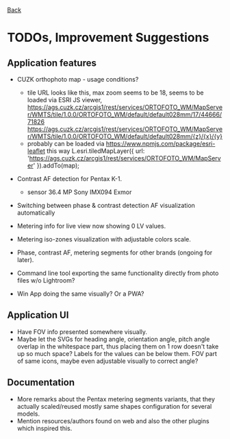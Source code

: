 [Back](../README.md)

# TODOs, Improvement Suggestions

## Application features

- CUZK orthophoto map - usage conditions?
    - tile URL looks like this, max zoom seems to be 18, seems to be loaded via ESRI JS viewer, 
        https://ags.cuzk.cz/arcgis1/rest/services/ORTOFOTO_WM/MapServer/WMTS/tile/1.0.0/ORTOFOTO_WM/default/default028mm/17/44666/71826
        https://ags.cuzk.cz/arcgis1/rest/services/ORTOFOTO_WM/MapServer/WMTS/tile/1.0.0/ORTOFOTO_WM/default/default028mm/{z}/{x}/{y}
    - probably can be loaded via https://www.npmjs.com/package/esri-leaflet this way
        <script src="https://unpkg.com/esri-leaflet@3.0.10/dist/esri-leaflet.js"></script>
        L.esri.tiledMapLayer({
            url: 'https://ags.cuzk.cz/arcgis1/rest/services/ORTOFOTO_WM/MapServer'
        }).addTo(map);
- Contrast AF detection for Pentax K-1.
    - sensor 36.4 MP Sony IMX094 Exmor
- Switching between phase & contrast detection AF visualization automatically
- Metering info for live view now showing 0 LV values.
- Metering iso-zones visualization with adjustable colors scale.
- Phase, contrast AF, metering segments for other brands (ongoing for later).

- Command line tool exporting the same functionality directly from photo files w/o Lightroom?
- Win App doing the same visually? Or a PWA?

## Application UI
- Have FOV info presented somewhere visually.
- Maybe let the SVGs for heading angle, orientation angle, pitch angle overlap in the whitespace part, thus placing them on 1 row doesn't take up so much space? Labels for the values can be below them. FOV part of same icons, maybe even adjustable visually to correct angle?

## Documentation
- More remarks about the Pentax metering segments variants, that they actually scaled/reused mostly same shapes
configuration for several models.
- Mention resources/authors found on web and also the other plugins which inspired this.

